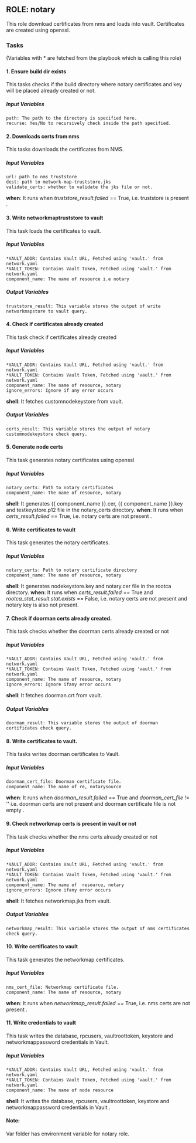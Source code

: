 ## ROLE: notary
This role download certificates from nms and loads into vault. Certificates are created using openssl.

### Tasks
(Variables with * are fetched from the playbook which is calling this role)
#### 1. Ensure build dir exists
This tasks checks if the build directory where notary certificates and key will be placed already created or not.
##### Input Variables

    path: The path to the directory is specified here.
    recurse: Yes/No to recursively check inside the path specified.

#### 2. Downloads certs from nms
This tasks downloads the certificates from NMS.
##### Input Variables

    url: path to nms truststore
    dest: path to metwork-map-truststore.jks
    validate_certs: whether to validate the jks file or not.

**when**:  It runs when *truststore_result.failed* == True, i.e. truststore is present . 

#### 3. Write networkmaptruststore to vault
This task loads the certificates to vault.
##### Input Variables

    *VAULT_ADDR: Contains Vault URL, Fetched using 'vault.' from network.yaml
    *VAULT_TOKEN: Contains Vault Token, Fetched using 'vault.' from network.yaml
    component_name: The name of resource i.e notary

##### Output Variables

    truststore_result: This variable stores the output of write networkmapstore to vault query.

#### 4. Check if certificates already created
This task check if certificates already created

##### Input Variables
    *VAULT_ADDR: Contains Vault URL, Fetched using 'vault.' from network.yaml
    *VAULT_TOKEN: Contains Vault Token, Fetched using 'vault.' from network.yaml
    component_name: The name of resource, notary
    ignore_errors: Ignore if any error occurs

**shell**: It fetches customnodekeystore from vault.

##### Output Variables

    certs_result: This variable stores the output of notary customnodekeystore check query.

#### 5. Generate node certs
This task generates notary certificates using openssl

##### Input Variables
    notary_certs: Path to notary certificates
    component_name: The name of resource, notary

**shell**: It generates {{ component_name }}.cer, {{ component_name }}.key and  testkeystore.p12 file in the notary_certs directory.
**when**:  It runs when *certs_result.failed* == True, i.e. notary certs are not present .


#### 6. Write certificates to vault
This task generates the notary certificates.

##### Input Variables
    notary_certs: Path to notary certificate directory
    component_name: The name of resource, notary

**shell**: It generates nodekeystore.key and notary.cer file in the rootca directory.
**when**:  It runs when *certs_result.failed* == True and *rootca_stat_result.stat.exists* == False, i.e. notary certs are not present and notary key is also not present.

#### 7.  Check if doorman certs already created.
This task checks whether the doorman certs already created or not

##### Input Variables
    *VAULT_ADDR: Contains Vault URL, Fetched using 'vault.' from network.yaml
    *VAULT_TOKEN: Contains Vault Token, Fetched using 'vault.' from network.yaml
    component_name: The name of resource, notary
    ignore_errors: Ignore ifany error occurs

**shell**: It fetches doorman.crt from vault.

##### Output Variables

    doorman_result: This variable stores the output of doorman certificates check query.

#### 8. Write certificates to vault.
This tasks writes doorman certificates to Vault.
##### Input Variables
    doorman_cert_file: Doorman certificate file.
    component_name: The name of re, notarysource

**when**:  It runs when *doorman_result.failed* == True and *doorman_cert_file* != '' i.e. doorman certs are not present and doorman certificate file is not empty . 

#### 9. Check networkmap certs is present in vault or not
This task checks whether the nms certs already created or not

##### Input Variables
    *VAULT_ADDR: Contains Vault URL, Fetched using 'vault.' from network.yaml
    *VAULT_TOKEN: Contains Vault Token, Fetched using 'vault.' from network.yaml
    component_name: The name of  resource, notary
    ignore_errors: Ignore ifany error occurs

**shell**: It fetches networkmap.jks from vault.

##### Output Variables

    networkmap_result: This variable stores the output of nms certificates check query.

#### 10. Write certificates to vault
This task generates the networkmap certificates.

##### Input Variables
    nms_cert_file: Networkmap certificate file.
    component_name: The name of resource, notary

**when**:  It runs when *networkmap_result.failed* == True, i.e. nms certs are not present . 

#### 11. Write credentials to vault
This task writes the database, rpcusers, vaultroottoken, keystore and networkmappassword credentials in Vault.

##### Input Variables
    *VAULT_ADDR: Contains Vault URL, Fetched using 'vault.' from network.yaml
    *VAULT_TOKEN: Contains Vault Token, Fetched using 'vault.' from network.yaml
    component_name: The name of node resource

**shell**:  It writes the database, rpcusers, vaultroottoken, keystore and networkmappassword credentials in Vault .


#### Note: 
Var folder has environment variable for notary role.